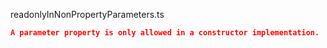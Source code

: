 readonlyInNonPropertyParameters.ts
```json
A parameter property is only allowed in a constructor implementation.
```
